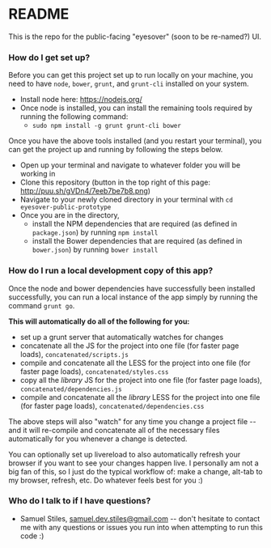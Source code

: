 # README #

This is the repo for the public-facing "eyesover" (soon to be re-named?) UI.


### How do I get set up? ###

Before you can get this project set up to run locally on your machine, you need to have `node`, `bower`, `grunt`, and `grunt-cli` installed on your system.

* Install node here: https://nodejs.org/
* Once node is installed, you can install the remaining tools required by running the following command:
  * `sudo npm install -g grunt grunt-cli bower`

Once you have the above tools installed (and you restart your terminal), you can get the project up and running by following the steps below.

* Open up your terminal and navigate to whatever folder you will be working in
* Clone this repository (button in the top right of this page: http://puu.sh/gVDn4/7eeb7be7b8.png)
* Navigate to your newly cloned directory in your terminal with `cd eyesover-public-prototype`
* Once you are in the directory,
    * install the NPM dependencies that are required (as defined in `package.json`) by running `npm install`
    * install the Bower dependencies that are required (as defined in `bower.json`) by running `bower install`


### How do I run a local development copy of this app? ###

Once the node and bower dependencies have successfully been installed successfully, you can run a local instance of the app simply by running the command `grunt go`.

**This will automatically do all of the following for you:**

* set up a grunt server that automatically watches for changes
* concatenate all the JS for the project into one file (for faster page loads), `concatenated/scripts.js`
* compile and concatenate all the LESS for the project into one file (for faster page loads), `concatenated/styles.css`
* copy all the *library* JS for the project into one file (for faster page loads), `concatenated/dependencies.js`
* compile and concatenate all the *library* LESS for the project into one file (for faster page loads), `concatenated/dependencies.css`

The above steps will also "watch" for any time you change a project file -- and it will re-compile and concatenate all of the necessary files automatically for you whenever a change is detected.

You can optionally set up livereload to also automatically refresh your browser if you want to see your changes happen live. I personally am not a big fan of this, so I just do the typical workflow of: make a change, alt-tab to my browser, refresh, etc. Do whatever feels best for you :)

### Who do I talk to if I have questions? ###

* Samuel Stiles, samuel.dev.stiles@gmail.com -- don't hesitate to contact me with any questions or issues you run into when attempting to run this code :)